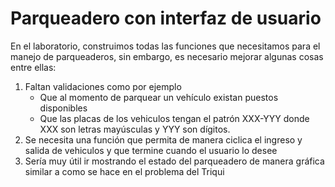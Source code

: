 # Parqueadero con interfaz de usuario
En el laboratorio, construimos todas las funciones que necesitamos para el manejo de parqueaderos, sin embargo, es necesario mejorar algunas cosas entre ellas:

1.  Faltan validaciones como por ejemplo 
    *  Que al momento de parquear un vehículo existan puestos disponibles
    *  Que las placas de los vehiculos tengan el patrón XXX-YYY donde XXX son letras mayúsculas y YYY son dígitos.
2.   Se necesita una función que permita de manera ciclica el ingreso y salida de vehiculos y que termine cuando el usuario lo desee
3.   Sería muy útil ir mostrando el estado del parqueadero de manera gráfica similar a como se hace en el problema del Triqui
  
       